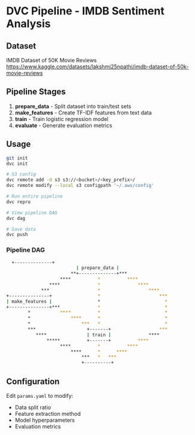 # DVC Pipeline - IMDB Sentiment Analysis

## Dataset

IMDB Dataset of 50K Movie Reviews  
https://www.kaggle.com/datasets/lakshmi25npathi/imdb-dataset-of-50k-movie-reviews

## Pipeline Stages

1. **prepare_data** - Split dataset into train/test sets
2. **make_features** - Create TF-IDF features from text data
3. **train** - Train logistic regression model
4. **evaluate** - Generate evaluation metrics

## Usage

```bash
git init
dvc init

# S3 config
dvc remote add -d s3 s3://<bucket>/<key_prefix>/
dvc remote modify --local s3 configpath '~/.aws/config'
```

```bash
# Run entire pipeline
dvc repro

# View pipeline DAG
dvc dag

# Save data
dvc push
```

### Pipeline DAG

```bash
  +--------------+
                          | prepare_data |
                        **+--------------+***
                    ****          *          ****
                ****              *              ****
             ***                  *                  ****
+---------------+                 *                      ***
| make_features |                 *                        *
+---------------+***              *                        *
        *           ****          *                        *
        *               ****      *                        *
        *                   ***   *                        *
        ***                   +-------+                  ***
           ****               | train |              ****
               *****          +-------+          ****
                    ****          *          ****
                        ****      *      ****
                            ***   *   ***
                            +----------+
```

## Configuration

Edit `params.yaml` to modify:

- Data split ratio
- Feature extraction method
- Model hyperparameters
- Evaluation metrics
